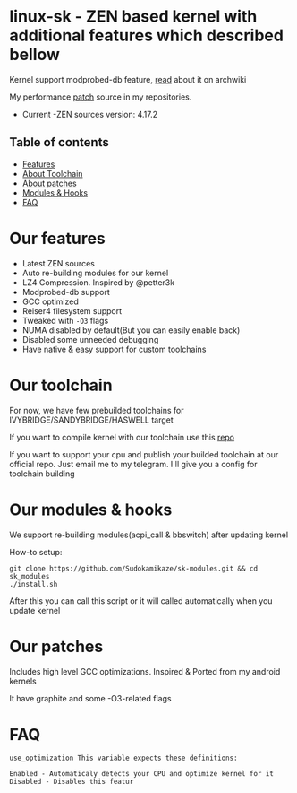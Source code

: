 linux-sk - ZEN based kernel with additional features which described bellow
==========
    
 Kernel support modprobed-db feature, [read](https://wiki.archlinux.org/index.php/Modprobed-db) about it on archwiki

 My performance [patch](https://github.com/Sudokamikaze/makefile_patchset) source in my repositories.

* Current -ZEN sources version: 4.17.2

Table of contents
-----------------

- [Features](#our-features)
- [About Toolchain](#our-toolchain)
- [About patches](#our-patches)
- [Modules & Hooks](#our-modules--hooks)
- [FAQ](#faq)

Our features
========

* Latest ZEN sources
* Auto re-building modules for our kernel
* LZ4 Compression. Inspired by @petter3k
* Modprobed-db support
* GCC optimized
* Reiser4 filesystem support
* Tweaked with `-O3` flags
* NUMA disabled by default(But you can easily enable back)
* Disabled some unneeded debugging
* Have native & easy support for custom toolchains

Our toolchain
=======

For now, we have few prebuilded toolchains for IVYBRIDGE/SANDYBRIDGE/HASWELL target

If you want to compile kernel with our toolchain use this [repo](https://github.com/QUVNTNM-TC/DESKTOP-TC)

If you want to support your cpu and publish your builded toolchain at our official repo. Just email me to my telegram. I'll give you a config for toolchain building

Our modules & hooks
=======

We support re-building modules(acpi_call & bbswitch) after updating kernel

How-to setup:

```
git clone https://github.com/Sudokamikaze/sk-modules.git && cd sk_modules
./install.sh
```

After this you can call this script or it will called automatically when you update kernel

Our patches
========

Includes high level GCC optimizations. Inspired & Ported from my android kernels

It have graphite and some -O3-related flags

FAQ
========

```
use_optimization This variable expects these definitions:
```

```
Enabled - Automaticaly detects your CPU and optimize kernel for it
Disabled - Disables this featur
```
